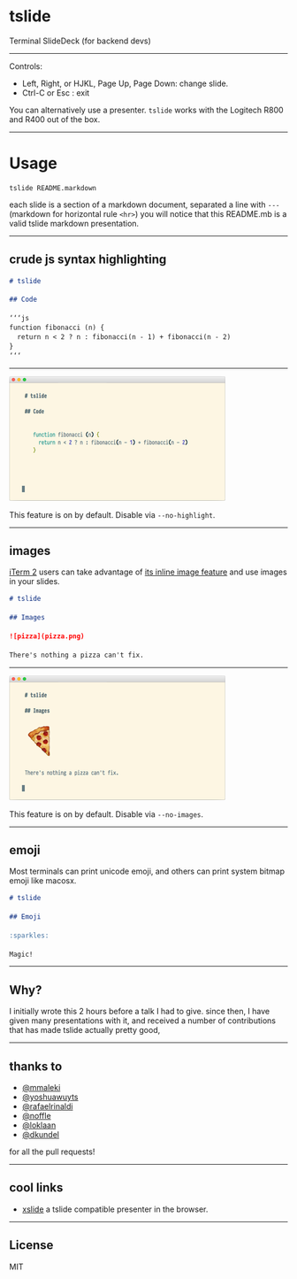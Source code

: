 # tslide

Terminal SlideDeck (for backend devs)

---

Controls:
  * Left, Right, or HJKL, Page Up, Page Down: change slide.
  * Ctrl-C or Esc    : exit

You can alternatively use a presenter. `tslide` works with the Logitech R800 and R400 out of the box.

---

# Usage

```
tslide README.markdown
```

each slide is a section of a markdown document,
separated a line with `---` (markdown for horizontal rule `<hr>`)
you will notice that this README.mb is a valid tslide markdown presentation.

---

## crude js syntax highlighting

```md
# tslide

## Code

‘‘‘js
function fibonacci (n) {
  return n < 2 ? n : fibonacci(n - 1) + fibonacci(n - 2)
}
‘‘‘

```
---

![Demo Code](demo-code.png)

This feature is on by default. Disable via `--no-highlight`.

---

## images

[iTerm 2](https://www.iterm2.com) users can 
take advantage of [its inline image feature](https://www.iterm2.com/images.html) and use 
images in your slides.

```md
# tslide

## Images

![pizza](pizza.png)

There's nothing a pizza can't fix.

```
---

![Demo Images](demo-images.png)

This feature is on by default. Disable via `--no-images`.

---

## emoji

Most terminals can print unicode emoji, and others can print system bitmap emoji
like macosx.

```md
# tslide

## Emoji

:sparkles:

Magic!

```
---

## Why?

I initially wrote this 2 hours before a talk I had to give.
since then, I have given many presentations with it,
and received a number of contributions that has made tslide actually pretty good,

---

## thanks to

* [@mmaleki](https://github.com/mmaleki)
* [@yoshuawuyts](https://github.com/yoshuawuyts)
* [@rafaelrinaldi](https://github.com/rafaelrinaldi)
* [@noffle](https://github.com/noffle)
* [@loklaan](https://github.com/loklaan)
* [@dkundel](https://github.com/dkundel)

for all the pull requests!

---

## cool links

* [xslide](https://github.com/substack/xslide) a tslide compatible presenter in the browser.

---

## License

MIT


